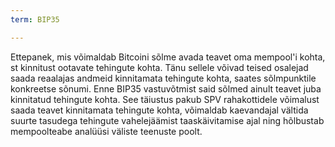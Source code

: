 ```yaml
---
term: BIP35

---
```

Ettepanek, mis võimaldab Bitcoini sõlme avada teavet oma mempool'i kohta, st kinnitust ootavate tehingute kohta. Tänu sellele võivad teised osalejad saada reaalajas andmeid kinnitamata tehingute kohta, saates sõlmpunktile konkreetse sõnumi. Enne BIP35 vastuvõtmist said sõlmed ainult teavet juba kinnitatud tehingute kohta. See täiustus pakub SPV rahakottidele võimalust saada teavet kinnitamata tehingute kohta, võimaldab kaevandajal vältida suurte tasudega tehingute vahelejäämist taaskäivitamise ajal ning hõlbustab mempoolteabe analüüsi väliste teenuste poolt.